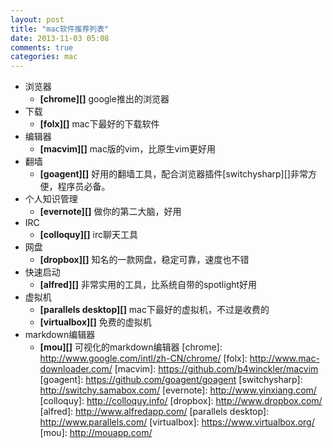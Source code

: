 ```yaml
---
layout: post
title: "mac软件推荐列表"
date: 2013-11-03 05:08
comments: true
categories: mac
---
```


* 浏览器
  * **[chrome][]** google推出的浏览器
* 下载
  * **[folx][]** mac下最好的下载软件
* 编辑器
  * **[macvim][]** mac版的vim，比原生vim更好用
* 翻墙
  * **[goagent][]** 好用的翻墙工具，配合浏览器插件[switchysharp][]非常方便，程序员必备。
* 个人知识管理
  * **[evernote][]** 做你的第二大脑，好用
* IRC
  * **[colloquy][]** irc聊天工具
* 网盘
  * **[dropbox][]** 知名的一款网盘，稳定可靠，速度也不错
* 快速启动
  * **[alfred][]** 非常实用的工具，比系统自带的spotlight好用
* 虚拟机
  * **[parallels desktop][]** mac下最好的虚拟机，不过是收费的
  * **[virtualbox][]** 免费的虚拟机
* markdown编辑器
  * **[mou][]** 可视化的markdown编辑器
[chrome]: http://www.google.com/intl/zh-CN/chrome/
[folx]: http://www.mac-downloader.com/
[macvim]: https://github.com/b4winckler/macvim
[goagent]: https://github.com/goagent/goagent
[switchysharp]: http://switchy.samabox.com/
[evernote]: http://www.yinxiang.com/
[colloquy]: http://colloquy.info/
[dropbox]: http://www.dropbox.com/
[alfred]: http://www.alfredapp.com/
[parallels desktop]: http://www.parallels.com/
[virtualbox]: https://www.virtualbox.org/
[mou]: http://mouapp.com/
